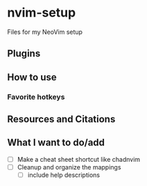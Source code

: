 # nvim-setup
Files for my NeoVim setup

## Plugins

## How to use

### Favorite hotkeys

## Resources and Citations

## What I want to do/add

- [ ] Make a cheat sheet shortcut like chadnvim
- [ ] Cleanup and organize the mappings
    - [ ] include help descriptions
